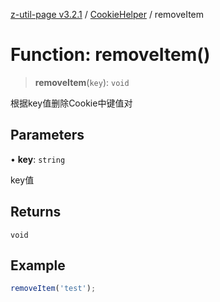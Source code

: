 [z-util-page v3.2.1](../../../index.md) / [CookieHelper](../index.md) / removeItem

# Function: removeItem()

> **removeItem**(`key`): `void`

根据key值删除Cookie中键值对

## Parameters

• **key**: `string`

key值

## Returns

`void`

## Example

```ts
removeItem('test');
```
